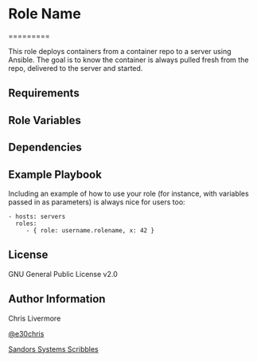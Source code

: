 # Role Name
=========

This role deploys containers from a container repo to a server using Ansible.  The goal is to know the container is always pulled fresh from the repo, delivered to the server and started.

Requirements
------------



Role Variables
--------------



Dependencies
------------



Example Playbook
----------------

Including an example of how to use your role (for instance, with variables passed in as parameters) is always nice for users too:

    - hosts: servers
      roles:
         - { role: username.rolename, x: 42 }

License
-------

GNU General Public License v2.0

Author Information
------------------

Chris Livermore

[@e30chris](https://twitter.com/e30chris)

[Sandors Systems Scribbles](http://sandorsscribbl.es/)
